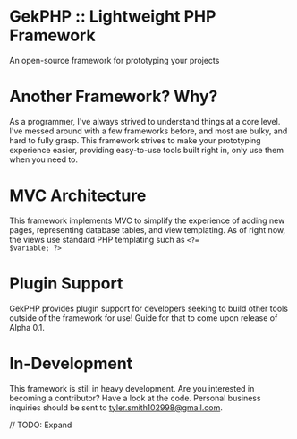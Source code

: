 # GekPHP :: Lightweight PHP Framework
An open-source framework for prototyping your projects

# Another Framework? Why?
As a programmer, I've always strived to understand things at a core level. 
I've messed around with a few frameworks before, and most are bulky, and hard
to fully grasp. This framework strives to make your prototyping experience 
easier, providing easy-to-use tools built right in, only use them when you
need to.

# MVC Architecture 
This framework implements MVC to simplify the experience of adding new pages,
representing database tables, and view templating. As of right now, the views
use standard PHP templating such as <code>\<?= $variable; ?\></code>

# Plugin Support
GekPHP provides plugin support for developers seeking to build other tools outside
of the framework for use! Guide for that to come upon release of Alpha 0.1.

# In-Development 
This framework is still in heavy development. Are you interested in becoming 
a contributor? Have a look at the code. Personal business inquiries should 
be sent to <a href="mailto:tyler.smith102998@gmail.com">tyler.smith102998@gmail.com</a>.

// TODO: Expand
